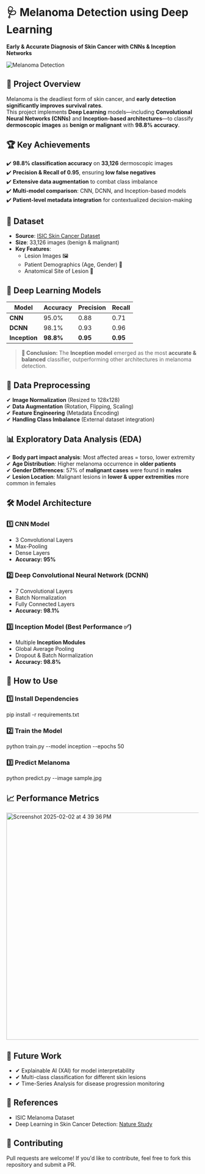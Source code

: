 # 🩺 Melanoma Detection using Deep Learning  
**Early & Accurate Diagnosis of Skin Cancer with CNNs & Inception Networks**  

![Melanoma Detection](https://upload.wikimedia.org/wikipedia/commons/5/5f/Melanoma.jpg)  

## 🚀 Project Overview  
Melanoma is the deadliest form of skin cancer, and **early detection significantly improves survival rates**.  
This project implements **Deep Learning** models—including **Convolutional Neural Networks (CNNs)** and **Inception-based architectures**—to classify **dermoscopic images** as **benign or malignant** with **98.8% accuracy**.  

## 🏆 Key Achievements  
✔️ **98.8% classification accuracy** on **33,126** dermoscopic images  
✔️ **Precision & Recall of 0.95**, ensuring **low false negatives**  
✔️ **Extensive data augmentation** to combat class imbalance  
✔️ **Multi-model comparison**: CNN, DCNN, and Inception-based models  
✔️ **Patient-level metadata integration** for contextualized decision-making  

## 📂 Dataset  
- **Source**: [ISIC Skin Cancer Dataset](https://challenge.isic-archive.com/)  
- **Size**: 33,126 images (benign & malignant)  
- **Key Features**:  
  - Lesion Images 🖼️  
  - Patient Demographics (Age, Gender) 👤  
  - Anatomical Site of Lesion 📍  

## 🧠 Deep Learning Models  
| Model | Accuracy | Precision | Recall |  
|----------|------------|------------|------------|  
| **CNN** | 95.0% | 0.88 | 0.71 |  
| **DCNN** | 98.1% | 0.93 | 0.96 |  
| **Inception** | **98.8%** | **0.95** | **0.95** |  

> **🔬 Conclusion:** The **Inception model** emerged as the most **accurate & balanced** classifier, outperforming other architectures in melanoma detection.

## 🔄 Data Preprocessing  
✔ **Image Normalization** (Resized to 128x128)  
✔ **Data Augmentation** (Rotation, Flipping, Scaling)  
✔ **Feature Engineering** (Metadata Encoding)  
✔ **Handling Class Imbalance** (External dataset integration)  

## 📊 Exploratory Data Analysis (EDA)  
✔ **Body part impact analysis**: Most affected areas = torso, lower extremity  
✔ **Age Distribution**: Higher melanoma occurrence in **older patients**  
✔ **Gender Differences**: 57% of **malignant cases** were found in **males**  
✔ **Lesion Location**: Malignant lesions in **lower & upper extremities** more common in females  

## 🛠️ Model Architecture  
### **1️⃣ CNN Model**  
- 3 Convolutional Layers  
- Max-Pooling  
- Dense Layers  
- **Accuracy: 95%**  

### **2️⃣ Deep Convolutional Neural Network (DCNN)**  
- 7 Convolutional Layers  
- Batch Normalization  
- Fully Connected Layers  
- **Accuracy: 98.1%**  

### **3️⃣ Inception Model (Best Performance ✅)**  
- Multiple **Inception Modules**  
- Global Average Pooling  
- Dropout & Batch Normalization  
- **Accuracy: 98.8%**  

## 📌 How to Use  
### 1️⃣ Install Dependencies  
pip install -r requirements.txt
### 2️⃣ Train the Model
python train.py --model inception --epochs 50
### 3️⃣ Predict Melanoma
python predict.py --image sample.jpg

## 📈 Performance Metrics
<img width="594" alt="Screenshot 2025-02-02 at 4 39 36 PM" src="https://github.com/user-attachments/assets/f625ecb2-9b31-4703-8cb4-762854cd41b7" />

## 🚀 Future Work
- ✔ Explainable AI (XAI) for model interpretability
- ✔ Multi-class classification for different skin lesions
- ✔ Time-Series Analysis for disease progression monitoring

## 📜 References
- ISIC Melanoma Dataset
- Deep Learning in Skin Cancer Detection: [Nature Study](https://www.nature.com/articles/nature21056)

## 🤝 Contributing
Pull requests are welcome! If you'd like to contribute, feel free to fork this repository and submit a PR.
